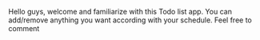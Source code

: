 Hello guys, welcome and familiarize with this Todo list app.
You can add/remove anything you want according with your schedule.
Feel free to comment
